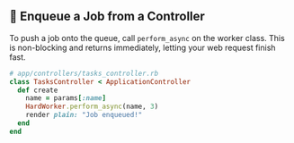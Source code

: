 ## 🚀 Enqueue a Job from a Controller

To push a job onto the queue, call `perform_async` on the worker class. This is non-blocking and returns immediately, letting your web request finish fast.

```ruby
# app/controllers/tasks_controller.rb
class TasksController < ApplicationController
  def create
    name = params[:name]
    HardWorker.perform_async(name, 3)
    render plain: "Job enqueued!"
  end
end
```